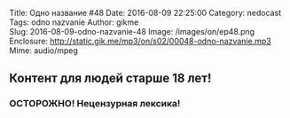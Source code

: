 Title: Одно название #48
Date: 2016-08-09 22:25:00
Category: nedocast  
Tags: odno nazvanie
Author: gikme  
Slug: 2016-08-09-odno-nazvanie-48
Image: /images/on/ep48.png
Enclosure: http://static.gik.me/mp3/on/s02/00048-odno-nazvanie.mp3  
Mime: audio/mpeg

## Контент для людей старше 18 лет!

### ОСТОРОЖНО! Нецензурная лексика!
